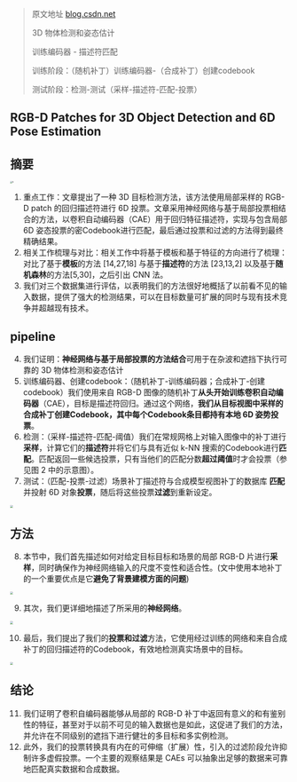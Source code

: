 > 原文地址 [blog.csdn.net](https://blog.csdn.net/qq_40245826/article/details/101068660)
>
> 3D 物体检测和姿态估计
>
> 训练编码器 - 描述符匹配
>
> 训练阶段：（随机补丁）训练编码器-（合成补丁）创建codebook
>
> 测试阶段：检测-测试（采样-描述符-匹配-投票）

 RGB-D Patches for 3D Object Detection and 6D Pose Estimation
-----------------------------------------------------------------------------------------

## 摘要

<img src="https://oj84-1259326782.cos.ap-chengdu.myqcloud.com/uPic/2021/05_25_5.png" alt="5" style="zoom:25%;" />

1. 重点工作：文章提出了一种 3D 目标检测方法，该方法使用局部采样的 RGB-D patch 的回归描述符进行 6D 投票。文章采用神经网络与基于局部投票相结合的方法，以卷积自动编码器（CAE）用于回归特征描述符，实现与包含局部 6D 姿态投票的密Codebook进行匹配，最后通过投票和过滤的方法得到最终精确结果。
2. 相关工作梳理与对比：相关工作中将基于模板和基于特征的方向进行了梳理：对比了基于**模板**的方法 [14,27,18] 与基于**描述符**的方法 [23,13,2] 以及基于**随机森林**的方法[5,30]，之后引出 CNN 法。
3. 我们对三个数据集进行评估，以表明我们的方法很好地概括了以前看不见的输入数据，提供了强大的检测结果，可以在目标数量可扩展的同时与现有技术竞争并超越现有技术。

## pipeline

4. 我们证明：**神经网络与基于局部投票的方法结合**可用于在杂波和遮挡下执行可靠的 3D 物体检测和姿态估计
5. 训练编码器、创建codebook：（随机补丁-训练编码器；合成补丁-创建codebook）我们使用来自 RGB-D 图像的随机补丁**从头开始训练卷积自动编码器**（CAE），目标是描述符回归。通过这个网络，**我们从目标视图中采样的合成补丁创建Codebook，其中每个Codebook条目都持有本地 6D 姿势投票**。
6. 检测：（采样-描述符-匹配-阈值）我们在常规网格上对输入图像中的补丁进行 **采样**，计算它们的**描述符**并将它们与具有近似 k-NN 搜索的Codebook进行**匹配**。匹配返回一些候选投票，只有当他们的匹配分数**超过阈值**时才会投票（参见图 2 中的示意图）。  
7. 测试：（匹配-投票-过滤）场景补丁描述符与合成模型视图补丁的数据库 **匹配** 并投射 6D 对象**投票**，随后将这些投票**过滤**到重新设定。

<img src="https://img-blog.csdnimg.cn/20190920172041518.PNG?x-oss-process=image/watermark,type_ZmFuZ3poZW5naGVpdGk,shadow_10,text_aHR0cHM6Ly9ibG9nLmNzZG4ubmV0L3FxXzQwMjQ1ODI2,size_16,color_FFFFFF,t_70" style="zoom:33%;" />

## 方法

8. 本节中，我们首先描述如何对给定目标目标和场景的局部 RGB-D 片进行**采样**，同时确保作为神经网络输入的尺度不变性和适合性。(文中使用本地补丁的一个重要优点是它**避免了背景建模方面的问题**) 

<img src="https://img-blog.csdnimg.cn/20190920172110581.PNG?x-oss-process=image/watermark,type_ZmFuZ3poZW5naGVpdGk,shadow_10,text_aHR0cHM6Ly9ibG9nLmNzZG4ubmV0L3FxXzQwMjQ1ODI2,size_16,color_FFFFFF,t_70" style="zoom:33%;" />

9. 其次，我们更详细地描述了所采用的**神经网络**。 

<img src="https://oj84-1259326782.cos.ap-chengdu.myqcloud.com/uPic/2021/05_25_watermark,type_ZmFuZ3poZW5naGVpdGk,shadow_10,text_aHR0cHM6Ly9ibG9nLmNzZG4ubmV0L3FxXzQwMjQ1ODI2,size_16,color_FFFFFF,t_70.png" style="zoom: 33%;" />

10. 最后，我们提出了我们的**投票和过滤**方法，它使用经过训练的网络和来自合成补丁的回归描述符的Codebook，有效地检测真实场景中的目标。  

<img src="https://oj84-1259326782.cos.ap-chengdu.myqcloud.com/uPic/2021/05_25_watermark,type_ZmFuZ3poZW5naGVpdGk,shadow_10,text_aHR0cHM6Ly9ibG9nLmNzZG4ubmV0L3FxXzQwMjQ1ODI2,size_16,color_FFFFFF,t_70-20210525103300338.png" style="zoom:33%;" />

##   结论

11. 我们证明了卷积自编码器能够从局部的 RGB-D 补丁中返回有意义的和有鉴别性的特征，甚至对于以前不可见的输入数据也是如此，这促进了我们的方法，并允许在不同级别的遮挡下进行健壮的多目标和多实例检测。
12. 此外，我们的投票转换具有内在的可伸缩（扩展）性，引入的过滤阶段允许抑制许多虚假投票。一个主要的观察结果是 CAEs 可以抽象出足够的数据来可靠地匹配真实数据和合成数据。